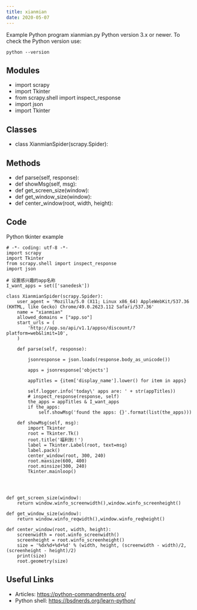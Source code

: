 ```yaml
---
title: xianmian
date: 2020-05-07
---
```

Example Python program xianmian.py
Python version 3.x or newer.
To check the Python version use:

    python --version

## Modules

* import scrapy
* import Tkinter
* from scrapy.shell import inspect_response
* import json
* 	import Tkinter

## Classes

* class XianmianSpider(scrapy.Spider):

## Methods

* def parse(self, response):
* def showMsg(self, msg):
* def get_screen_size(window):
* def get_window_size(window):
* def center_window(root, width, height):

## Code

Python tkinter example

    # -*- coding: utf-8 -*-
    import scrapy
    import Tkinter
    from scrapy.shell import inspect_response
    import json
    
    # 设置感兴趣的app名称
    I_want_apps = set(['sanedesk'])
    
    class XianmianSpider(scrapy.Spider):
        user_agent = 'Mozilla/5.0 (X11; Linux x86_64) AppleWebKit/537.36 (KHTML, like Gecko) Chrome/49.0.2623.112 Safari/537.36'
        name = "xianmian"
        allowed_domains = ["app.so"]
        start_urls = (
            'http://app.so/api/v1.1/appso/discount/?platform=web&limit=10',
        )
    
        def parse(self, response):
    
            jsonresponse = json.loads(response.body_as_unicode())
    
            apps = jsonresponse['objects']
    
            appTitles = {item['display_name'].lower() for item in apps}
    
            self.logger.info('today\' apps are: ' + str(appTitles))
            # inspect_response(response, self)
            the_apps = appTitles & I_want_apps
            if the_apps:
            	self.showMsg('found the apps: {}'.format(list(the_apps)))
    
        def showMsg(self, msg):
        	import Tkinter
        	root = Tkinter.Tk()
        	root.title('福利到！')
        	label = Tkinter.Label(root, text=msg)
        	label.pack()
        	center_window(root, 300, 240)
        	root.maxsize(600, 400)
        	root.minsize(300, 240)
        	Tkinter.mainloop()
    
    
    
    
    def get_screen_size(window):
        return window.winfo_screenwidth(),window.winfo_screenheight()
    
    def get_window_size(window):
        return window.winfo_reqwidth(),window.winfo_reqheight()
    
    def center_window(root, width, height):
        screenwidth = root.winfo_screenwidth()
        screenheight = root.winfo_screenheight()
        size = '%dx%d+%d+%d' % (width, height, (screenwidth - width)/2, (screenheight - height)/2)
        print(size)
        root.geometry(size)
    

## Useful Links

- Articles: https://python-commandments.org/
- Python shell: https://bsdnerds.org/learn-python/
